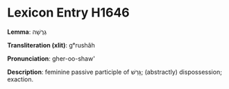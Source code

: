 # Lexicon Entry H1646

**Lemma**: גְרֻשָׁה

**Transliteration (xlit)**: gᵉrushâh

**Pronunciation**: gher-oo-shaw'

**Description**:
feminine passive participle of גָּרַשׁ; (abstractly) dispossession; exaction.
